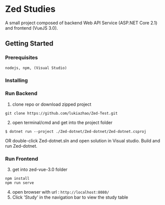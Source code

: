# Zed Studies

A small project composed of backend Web API Service (ASP.NET Core 2.1) and frontend (VueJS 3.0).

## Getting Started


### Prerequisites

```
nodejs, npm, (Visual Studio)
```

### Installing 

### Run Backend
1. clone repo or download zipped project
```
git clone https://github.com/lukiazhao/Zed-Test.git
```
2. open terminal/cmd and get into the project folder
```
$ dotnet run --project ./Zed-dotnet/Zed-dotnet/Zed-dotnet.csproj 
```
OR
double-click Zed-dotnet.sln and open solution in Visual studio. 
Build and run Zed-dotnet.

### Run Frontend
3. get into zed-vue-3.0 folder 
``` 
npm install
npm run serve
```
4. open browser with url :  ```http://localhost:8080/ ```
5. Click 'Study' in the navigation bar to view the study table


